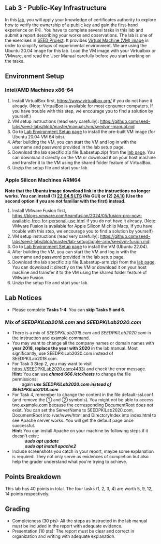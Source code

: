 ## Lab 3 - Public-Key Infrastructure
In this [lab](https://seedsecuritylabs.org/Labs_16.04/PDF/Crypto_PKI.pdf), you will apply your knowledge of certificates authority to explore how to verify the ownership of a public key and gain the first-hand experience on PKI. You have to complete several tasks in this lab and submit a report describing your works and observations. The lab is one of the exercises in [SEED Project](https://seedsecuritylabs.org/index.html). It provides [Virtual Machine (VM) image](https://seedsecuritylabs.org/labsetup.html) in order to simplify setups of experimental environment. We are using the Ubuntu 20.04 image for this lab. Load the VM image with your Virtualbox or VMware, and read the User Manual carefully before you start working on the tasks.

## Environment Setup

### Intel/AMD Machines x86-64

1. Install VirtualBox first, https://www.virtualbox.org/ if you do not have it already. (Note: VirtualBox is available for most consumer computers, If you have trouble with this step, we encourage you to find a solution by yourself.)
2. VM setup instructions (read very carefully): https://github.com/seed-labs/seed-labs/blob/master/manuals/vm/seedvm-manual.md
3. Go to [Lab Environment Setup page](https://seedsecuritylabs.org/labsetup.html) to install the pre-built VM image (for Ubuntu 20.04 VM 64 bits).
4. After building the VM, you can start the VM and log in with the username and password provided in the lab setup page.
5. Download the lab specific zip file (Labsetup.zip) from the [lab page](https://seedsecuritylabs.org/Labs_20.04/Web/Web_XSS_Elgg/). You can download it directly on the VM or download it on your host machine and transfer it to the VM using the shared folder feature of VirtualBox.
6. Unzip the setup file and start your lab.

### Apple Silicon Machines ARM64
**Note that the Ubuntu image download link in the instructions no longer works. You can install (1) [22.04.5 LTS](https://cdimage.ubuntu.com/releases/jammy/release/) (No GUI) or (2) [24.10](https://cdimage.ubuntu.com/daily-live/current/) (Use the second option if you are not familiar with the first) instead.**
1. Install VMware Fusion first, https://blogs.vmware.com/teamfusion/2024/05/fusion-pro-now-available-free-for-personal-use.html if you do not have it already. (Note: VMware Fusion is available for Apple Silicon M chiip Macs, If you have trouble with this step, we encourage you to find a solution by yourself)
2. VM setup instructions (read very carefully): https://github.com/seed-labs/seed-labs/blob/master/lab-setup/apple-arm/seedvm-fusion.md
3. Go to [Lab Environment Setup page](https://seedsecuritylabs.org/labsetup.html) to install the VM (Ubuntu 22.04).
4. After building the VM, you can start the VM and log in with the username and password provided in the lab setup page.
5. Download the lab specific zip file (Labsetup-arm.zip) from the [lab page](https://seedsecuritylabs.org/Labs_20.04/Web/Web_XSS_Elgg/). You can download it directly on the VM or download it on your host machine and transfer it to the VM using the shared folder feature of VMware Fusion.
6. Unzip the setup file and start your lab.


## Lab Notices
* Please complete **Tasks 1-4**. You can **skip Tasks 5 and 6**.
### Mix of _SEEDPKILab2018.com_ and _SEEDPKILab2020.com_
* There is a mix of _SEEDPKILab2018.com_ and _SEEDPKILab2020.com_ in the instruction and example command.
* You may want to change all the company names or domain names with **year 2018, replace the year with 2020** in the lab manual. Most significantly, use SEEDPKILab2020.com instead of SEEDPKILab2018.com.
* For Task 3 Step 2, you may want to visit https://SEEDPKILab2020.com:4433/ and check the error message.
<br>**Hint:** You can use ***chmod 666 /etc/hosts*** to change the file permissions; 
<br>&emsp;&emsp; again ***use SEEDPKILab2020.com instead of SEEDPKILab2018.com***
* For Task 4, remember to change the content in the file default-ssl.conf (and remove the ➀ and ➁ symbols). You might not be able to access two.example.com because the corresponding DocumentRoot does not exist. You can set the ServerName to SEEDPKILab2020.com, DocumentRoot into /var/www/html and DirectoryIndex into index.html to see Apache server works. You will get the default page once successful.
<br> **Hint:** You can install Apache on your machine by following steps if it doesn't exist:
<br>&emsp;&emsp;&emsp;***sudo apt update***
<br>&emsp;&emsp;&emsp;***sudo apt install apache2***
* Include screenshots you catch in your report, maybe some explanation is required. They not only serve as evidences of completion but also help the grader understand what you're trying to achieve.

## Points Breakdown
This lab has 40 points in total. The four tasks (1, 2, 3, 4) are worth 5, 9, 12, 14 points respectively.

## Grading
* Completeness (30 pts): All the steps as instructed in the lab manual must be included in the report with adequate evidence.
* Presentation (10 pts): The report must be clear and correct in organization and writing with adequate explanation.
